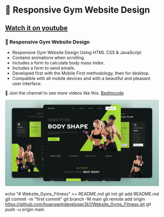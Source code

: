# 💪 Responsive Gym Website Design

## [Watch it on youtube](https://youtu.be/ddaY0rHqMxM)

### 💪 Responsive Gym Website Design

- Responsive Gym Website Design Using HTML CSS & JavaScript
- Contains animations when scrolling.
- Includes a form to calculate body mass index.
- Includes a form to send emails.
- Developed first with the Mobile First methodology, then for desktop.
- Compatible with all mobile devices and with a beautiful and pleasant user interface.

💙 Join the channel to see more videos like this. [Bedimcode](https://www.youtube.com/c/Bedimcode)

![preview img](/preview.png)

echo "# Website_Gyms_Fitness" >> README.md
git init
git add README.md
git commit -m "first commit"
git branch -M main
git remote add origin https://github.com/hoanganhdeveloper2k1/Website_Gyms_Fitness.git
git push -u origin main
